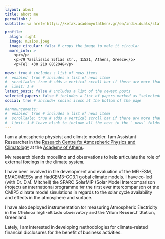 ```yaml
---
layout: about
title: about me
permalink: /
subtitle: <a href='https://kefak.academyofathens.gr/en/individuals/staff'>Assistant Researcher in Planetary and Climate Variability</a> 

profile:
  align: right
  image: misios.jpeg
  image_circular: false # crops the image to make it circular
  more_info: >
    <p></p>
    <p>79 Vasilissis Sofias str., 11521, Athens, Greece</p>
    <p>Tel: +30 210 8832048</p>

news: true # includes a list of news items
#  enabled: true # includes a list of news items
#  scrollable: true # adds a vertical scroll bar if there are more than 3 news items
#  limit: 3 #
latest_posts: false # includes a list of the newest posts
selected_papers: false # includes a list of papers marked as "selected={true}"
social: true # includes social icons at the bottom of the page

#announcements:
#  enabled: true # includes a list of news items
#  scrollable: true # adds a vertical scroll bar if there are more than 3 news items
#  limit: 3 # leave blank to include all the news in the `_news` folder
---
```



I am a atmospheric physicist and climate modeler. I am Assistant Researcher in the [Research Centre for Atmospheric Physics and Climatology](https://kefak.academyofathens.gr/en) at the [Academy of Athens](https://www.academyofathens.gr).

My research blends modelling and observations to help articulate the role of external forcings in the climate system. 

I have been involved in the development and evaluation of the MPI-ESM, EMAC/MESSy and HadGEM3-GC3.1 global climate models. I have co-led (with Dr. D.M. Mitchell) the SPARC SolarMIP (Solar Model Intercomparison Project) an international programme for the first ever intercomparison of the CMIP5 climate model simulations in regards to the solar cycle availability and effects in the atmosphere and surface.

I have also deployed instrumentation for measuring Atmospheric Electricity in the Chelmos high-altitude observatory and the Villum Research Station, Greenland.

Lately, I am interested in developing methodologies for climate-related financial disclosures for the benefit of business activities.

